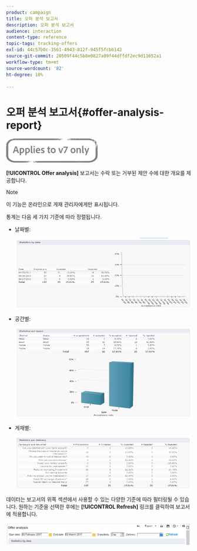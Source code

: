 ```yaml
---
product: campaign
title: 오퍼 분석 보고서
description: 오퍼 분석 보고서
audience: interaction
content-type: reference
topic-tags: tracking-offers
exl-id: 44c57b0c-3561-4943-812f-945f5fcbb142
source-git-commit: 20509f44c5b8e0827a09f44dffdf2ec9d11652a1
workflow-type: tm+mt
source-wordcount: '82'
ht-degree: 10%

---
```


# 오퍼 분석 보고서{#offer-analysis-report}

![](../../assets/v7-only.svg)

**[!UICONTROL Offer analysis]** 보고서는 수락 또는 거부된 제안 수에 대한 개요를 제공합니다.

>[!NOTE]
>
>이 기능은 온라인으로 게재 관리자에게만 표시됩니다.

통계는 다음 세 가지 기준에 따라 정렬됩니다.

* 날짜별:

   ![](assets/offer_report_perdate.png)

* 공간별:

   ![](assets/offer_report_perspaces.png)

* 게재별:

   ![](assets/offer_report_perdeliveries.png)

데이터는 보고서의 위쪽 섹션에서 사용할 수 있는 다양한 기준에 따라 필터링될 수 있습니다. 원하는 기준을 선택한 후에는 **[!UICONTROL Refresh]** 링크를 클릭하여 보고서에 적용합니다.

![](assets/offer_report_criteria.png)

